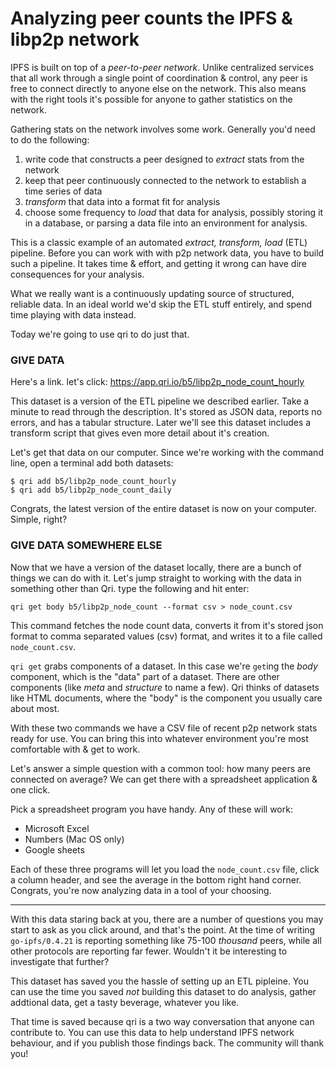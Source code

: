 # Analyzing peer counts the IPFS & libp2p network

IPFS is built on top of a _peer-to-peer network_. Unlike centralized services that all work through a single point of coordination & control, any peer is free to connect directly to anyone else on the network. This also means with the right tools it's possible for anyone to gather statistics on the network.

Gathering stats on the network involves some work. Generally you'd need to do the following:

1. write code that constructs a peer designed to _extract_ stats from the network
1. keep that peer continuously connected to the network to establish a time series of data
1. _transform_ that data into a format fit for analysis
1. choose some frequency to _load_ that data for analysis, possibly storing it in a database, or parsing a data file into an environment for analysis.

This is a classic example of an automated _extract, transform, load_ (ETL) pipeline. Before you can work with with p2p network data, you have to build such a pipeline. It takes time & effort, and getting it wrong can have dire consequences for your analysis.

What we really want is a continuously updating source of structured, reliable data. In an ideal world we'd skip the ETL stuff entirely, and spend time playing with data instead.

Today we're going to use qri to do just that.


### GIVE DATA

Here's a link. let's click:
https://app.qri.io/b5/libp2p_node_count_hourly

This dataset is a version of the ETL pipeline we described earlier. Take a minute to read through the description. It's stored as JSON data, reports no errors, and has a tabular structure. Later we'll see this dataset includes a transform script that gives even more detail about it's creation.

Let's get that data on our computer. Since we're working with the command line, open a terminal add both datasets:

```
$ qri add b5/libp2p_node_count_hourly
$ qri add b5/libp2p_node_count_daily
```

Congrats, the latest version of the entire dataset is now on your computer. Simple, right?

### GIVE DATA SOMEWHERE ELSE

Now that we have a version of the dataset locally, there are a bunch of things we can do with it. Let's jump straight to working with the data in something other than Qri. type the following and hit enter:

```
qri get body b5/libp2p_node_count --format csv > node_count.csv
```

This command fetches the node count data, converts it from it's stored json format to comma separated values (csv) format, and writes it to a file called `node_count.csv`. 

`qri get` grabs components of a dataset. In this case we're `get`ing the _body_ component, which is the "data" part of a dataset. There are other components (like _meta_ and _structure_ to name a few). Qri thinks of datasets like HTML documents, where the "body" is the component you usually care about most.

With these two commands we have a CSV file of recent p2p network stats ready for use. You can bring this into whatever environment you're most comfortable with & get to work. 

Let's answer a simple question with a common tool: how many peers are connected on average? We can get there with a spreadsheet application & one click.

Pick a spreadsheet program you have handy. Any of these will work:

* Microsoft Excel
* Numbers (Mac OS only)
* Google sheets

Each of these three programs will let you load the `node_count.csv` file, click a column header, and see the average in the bottom right hand corner. Congrats, you're now analyzing data in a tool of your choosing.

-- --

With this data staring back at you, there are a number of questions you may start to ask as you click around, and that's the point.  At the time of writing `go-ipfs/0.4.21` is reporting something like 75-100 _thousand_ peers, while all other protocols are reporting far fewer. Wouldn't it be interesting to investigate that further?

This dataset has saved you the hassle of setting up an ETL pipleine. You can use the time you saved _not_ building this dataset to do analysis, gather addtional data, get a tasty beverage, whatever you like.

That time is saved because qri is a two way conversation that anyone can contribute to. You can use this data to help understand IPFS network behaviour, and if you publish those findings back. The community will thank you!